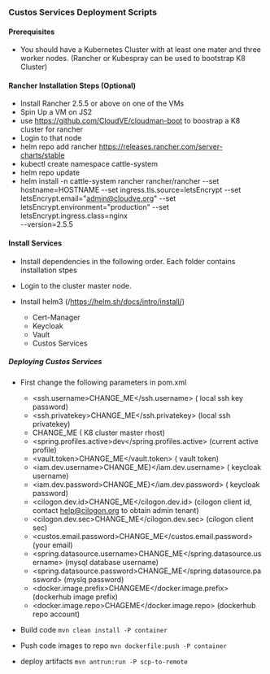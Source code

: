 ### Custos Services Deployment Scripts

#### Prerequisites

- You should have a Kubernetes Cluster with at least one mater and three worker nodes. (Rancher or Kubespray can be 
  used to bootstrap K8 Cluster)
  
#### Rancher Installation Steps (Optional)
 
  - Install Rancher 2.5.5 or above on one of the VMs
  -  Spin Up a VM on JS2
  -  use https://github.com/CloudVE/cloudman-boot to boostrap a K8 cluster for rancher
  -  Login to that node
  -  helm repo add rancher https://releases.rancher.com/server-charts/stable
  -  kubectl create namespace cattle-system
  -  helm repo update
  -  helm install -n cattle-system rancher rancher/rancher --set hostname=HOSTNAME 
     --set ingress.tls.source=letsEncrypt --set letsEncrypt.email="admin@cloudve.org" 
     --set letsEncrypt.environment="production" --set letsEncrypt.ingress.class=nginx  
     --version=2.5.5
     

#### Install Services

- Install dependencies in the following order. Each folder contains installation stpes
- Login to the cluster master node.
- Install helm3  (/https://helm.sh/docs/intro/install/)

   - Cert-Manager
   - Keycloak
   - Vault
   - Custos Services 
 

##### Deploying Custos Services

- First change the following parameters in pom.xml
    - <ssh.username>CHANGE_ME</ssh.username>   ( local ssh key password)
    - <ssh.privatekey>CHANGE_ME</ssh.privatekey> (local ssh privatekey)
    -  <host> CHANGE_ME</host> ( K8 cluster master rhost)
    - <spring.profiles.active>dev</spring.profiles.active> (current active profile)
    - <vault.token>CHANGE_ME</vault.token> ( vault token)
    - <iam.dev.username>CHANGE_ME}</iam.dev.username> ( keycloak  username)
    - <iam.dev.password>CHANGE_ME}</iam.dev.password> ( keycloak password)
    - <cilogon.dev.id>CHANGE_ME</cilogon.dev.id> (cilogon client id, contact help@cilogon.org to obtain admin tenant) 
    - <cilogon.dev.sec>CHANGE_ME</cilogon.dev.sec> (cilogon client sec)
    - <custos.email.password>CHANGE_ME</custos.email.password> (your email)
    - <spring.datasource.username>CHANGE_ME</spring.datasource.username> (mysql database username)
    - <spring.datasource.password>CHANGE_ME</spring.datasource.password> (myslq password)
    - <docker.image.prefix>CHANGEME</docker.image.prefix> (dockerhub image prefix)
    - <docker.image.repo>CHAGEME</docker.image.repo> (dockerhub repo account)
    
-  Build code
    `mvn clean install -P container`

- Push code images to repo
   `mvn dockerfile:push -P container`

-  deploy artifacts
   `mvn antrun:run -P scp-to-remote`
